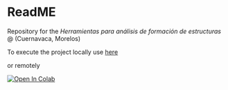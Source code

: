 # ReadME

Repository for the *Herramientas para análisis de formación de estructuras* @ (Cuernavaca, Morelos)

To execute the project locally use [here](https://github.com/henoriega/Methods_2024_ICF/blob/main/Tutorial.ipynb)

or remotely

[![Open In Colab](https://colab.research.google.com/assets/colab-badge.svg)](https://drive.google.com/file/d/1bbCbqfVgYzvK4tmq5TQ0hL3a5LinKyoY/view?usp=sharing)


